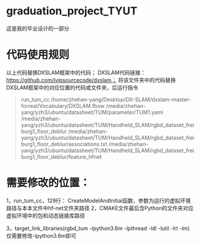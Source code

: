# graduation_project_TYUT
这是我的毕业设计的一部分
# 代码使用规则
以上代码替换DXSLAM框架中的代码；
DXSLAM代码链接：https://github.com/ivipsourcecode/dxslam；
将该文件夹中的代码替换DXSLAM框架中的对应位置的代码或文件夹，后运行指令
> run_tum_cc /home/zhehan-yang/Desktop/DX-SLAM/dxslam-master-forreal/Vocabulary/DXSLAM.fbow /media/zhehan-yang/yzh3/ubuntu/datasheet/TUM/parameter/TUM1.yaml /media/zhehan-yang/yzh3/ubuntu/datasheet/TUM/Handheld_SLAM/rgbd_dataset_freiburg1_floor_deblur /media/zhehan-yang/yzh3/ubuntu/datasheet/TUM/Handheld_SLAM/rgbd_dataset_freiburg1_floor_deblur/associations.txt /media/zhehan-yang/yzh3/ubuntu/datasheet/TUM/Handheld_SLAM/rgbd_dataset_freiburg1_floor_deblur/feature_hfnet


# 需要修改的位置：
1，run_tum_cc，129行：
CreateModelAndInitial函数，参数为运行的虚拟环境路径与本本文件中hf-net文件夹路径
2，CMAKE文件最后含Python的文件夹对应虚拟环境中的包和动态链接库路径

3，target_link_libraries(rgbd_tum -lpython3.6m -lpthread -ldl  -lutil -lrt -lm)
仅需要修改-lpython3.6m即可



